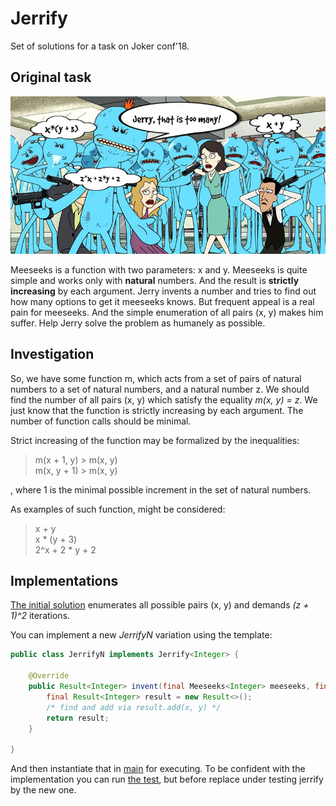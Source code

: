 # Jerrify
Set of solutions for a task on Joker conf'18.

## Original task
![Preview image](preview.png)

Meeseeks is a function with two parameters: x and y. Meeseeks is quite simple and works only with **natural** numbers. And the result is **strictly increasing** by each argument. Jerry invents a number and tries to find out how many options to get it meeseeks knows. But frequent appeal is a real pain for meeseeks. And the simple enumeration of all pairs (x, y) makes him suffer. Help Jerry solve the problem as humanely as possible.

## Investigation
So, we have some function m, which acts from a set of pairs of natural numbers to a set of natural numbers, and a natural number z. We should find the number of all pairs (x, y) which satisfy the equality *m(x, y) = z*. We just know that the function is strictly increasing by each argument. The number of function calls should be minimal.

Strict increasing of the function may be formalized by the inequalities:
> m(x + 1, y) > m(x, y)  
> m(x, y + 1) > m(x, y)  

, where 1 is the minimal possible increment in the set of natural numbers.

As examples of such function, might be considered:
> x + y  
> x * (y + 3)  
> 2^x + 2 * y + 2  

## Implementations
[The initial solution](src/main/java/com/jerrify/Jerrify0.java) enumerates all possible pairs (x, y) and demands *(z + 1)^2* iterations.

You can implement a new *JerrifyN* variation using the template:
```java
public class JerrifyN implements Jerrify<Integer> {

    @Override
    public Result<Integer> invent(final Meeseeks<Integer> meeseeks, final Integer z) {
        final Result<Integer> result = new Result<>();
        /* find and add via result.add(x, y) */
        return result;
    }

}
```

And then instantiate that in [main](src/main/java/com/jerrify/App.java) for executing. To be confident with the implementation you can run [the test](src/test/java/com/jerrify/JerrifyTest.java), but before replace under testing jerrify by the new one.

